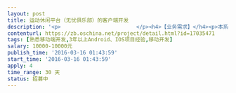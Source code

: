 ```yaml
---                
layout: post       
title: 运动休闲平台（无忧俱乐部）的客户端开发           
description: '<p>                        </p><h4>【业务需求】</h4><p>本系统提供给俱乐部和普通用户使用：</p><p>&nbsp;1、俱乐部可以通过该平台发布活动、管理会员&nbsp;</p><p>2、普通用户可以加入俱乐部、参加活动（并支付）&nbsp;</p><p>3、已有PC端Web平台<a href="http://www.51jlb.cn/">http://www.51jlb.cn/</a> 只需要可以基于该网站开发Android、IOS界面即可</p><p>&nbsp;4、已有界面设计</p><h4>【人员要求】</h4><p>熟悉移动端开发，3年以上IOS、Android开发经验</p><h4>【交付要求】</h4><p>过程监督，一个星期见面一次</p><p>付款方式2:2:3:3<br></p><p>                    </p>'     
contenturl: https://zb.oschina.net/project/detail.html?id=17035471      
tags: [熟悉移动端开发,3年以上Android、IOS项目经验,移动开发]            
salary: 10000-10000元          
publish_time: '2016-03-16 01:43:59'         
start_time: '2016-03-16 01:43:59'           
apply: 4                   
time_range: 30 天              
status: 招募中                  
---                 
```

